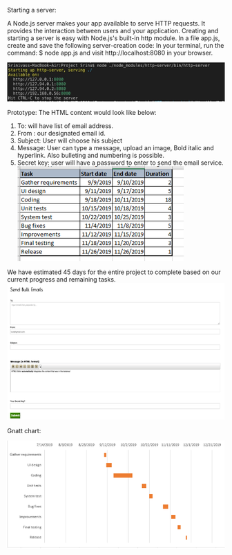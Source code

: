 Starting a server:

A Node.js server makes your app available to serve HTTP requests. It provides the interaction between users and your application.
Creating and starting a server is easy with Node.js's built-in http module.
In a file app.js, create and save the following server-creation code:
In your terminal, run the command:
$ node app.js
and visit http://localhost:8080 in your browser.

![](screenshots/serverstart.jpeg)

Prototype:
The HTML content would look like below:
1)	To: will have list of email address.
2)	From : our designated email id.
3)	Subject: User will choose his subject
4)	Message: User can type a message, upload an image, Bold italic and hyperlink. Also bulleting and numbering is possible.
5)	Secret key: user will have a password to enter to send the email service.
![](screenshots/tasks.png)

We have estimated 45 days for the entire project to complete based on our current progress and remaining tasks.
![](screenshots/prototype.png)

Gnatt chart:

![](screenshots/gantt.PNG	)
